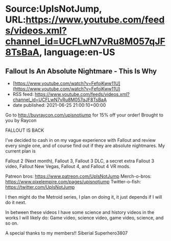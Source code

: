 # Source:UpIsNotJump, URL:https://www.youtube.com/feeds/videos.xml?channel_id=UCFLwN7vRu8M057qJF8TsBaA, language:en-US

## Fallout Is An Absolute Nightmare - This Is Why
 - [https://www.youtube.com/watch?v=FefojKww11U](https://www.youtube.com/watch?v=FefojKww11U)
 - RSS feed: https://www.youtube.com/feeds/videos.xml?channel_id=UCFLwN7vRu8M057qJF8TsBaA
 - date published: 2021-06-25 21:00:10+00:00

Go to http://buyraycon.com/upisnotjump for 15% off your order! Brought to you by Raycon

FALLOUT IS BACK

I’ve decided to cash in on my vague experience with Fallout and review every single one, and of course find out if they are absolute nightmares. My current plan is

Fallout 2 (Next month), Fallout 3, Fallout 3 DLC, a secret extra Fallout 3 video, Fallout New Vegas, Fallout 4, and Fallout 4 VR mods.

Patreon bros: https://www.patreon.com/UpIsNotJump 
Merch-o-bros: https://www.pixelempire.com/pages/upisnotjump
Twitter-o-fish: https://twitter.com/UpIsNotJump

I then might do the Metroid series, I plan on doing it, it just depends if I will do it next.

In between these videos I have some science and history videos in the works I will likely do:
Game video, science video, game video, science, and so on.

A special thanks to my members!!
Siberial
Superhero3807

